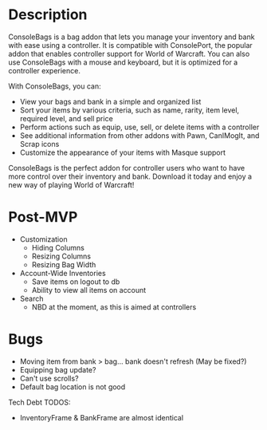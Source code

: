 # Description

ConsoleBags is a bag addon that lets you manage your inventory and bank with ease using a controller. It is compatible with ConsolePort, the popular addon that enables controller support for World of Warcraft. You can also use ConsoleBags with a mouse and keyboard, but it is optimized for a controller experience.

With ConsoleBags, you can:
- View your bags and bank in a simple and organized list
- Sort your items by various criteria, such as name, rarity, item level, required level, and sell price
- Perform actions such as equip, use, sell, or delete items with a controller
- See additional information from other addons with Pawn, CanIMogIt, and Scrap icons
- Customize the appearance of your items with Masque support

ConsoleBags is the perfect addon for controller users who want to have more control over their inventory and bank. Download it today and enjoy a new way of playing World of Warcraft!

# Post-MVP
- Customization
    - Hiding Columns
    - Resizing Columns
    - Resizing Bag Width
- Account-Wide Inventories
    - Save items on logout to db
    - Ability to view all items on account
- Search
    - NBD at the moment, as this is aimed at controllers

# Bugs
- Moving item from bank > bag... bank doesn't refresh (May be fixed?)
- Equipping bag update?
- Can't use scrolls?
- Default bag location is not good

Tech Debt TODOS:
- InventoryFrame & BankFrame are almost identical
